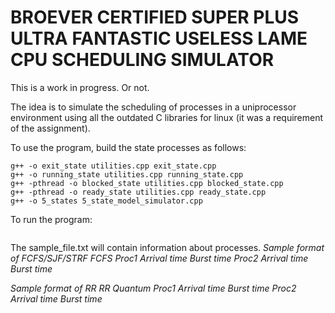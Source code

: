 # BROEVER CERTIFIED SUPER PLUS ULTRA FANTASTIC USELESS LAME CPU SCHEDULING SIMULATOR

This is a work in progress. Or not.

The idea is to simulate the scheduling of processes in a uniprocessor environment using all the outdated C libraries for linux (it was a requirement of the assignment). 

To use the program, build the state processes as follows:
```g++ -o new_state utilities.cpp new_state.cpp
g++ -o exit_state utilities.cpp exit_state.cpp
g++ -o running_state utilities.cpp running_state.cpp
g++ -pthread -o blocked_state utilities.cpp blocked_state.cpp
g++ -pthread -o ready_state utilities.cpp ready_state.cpp
g++ -o 5_states 5_state_model_simulator.cpp
```

To run the program:

```./5_states sample_file.txt
```

The sample_file.txt will contain information about processes.
*Sample format of FCFS/SJF/STRF
FCFS
Proc1
Arrival time
Burst time
Proc2
Arrival time
Burst time*

*Sample format of RR
RR
Quantum
Proc1
Arrival time
Burst time
Proc2
Arrival time
Burst time*

